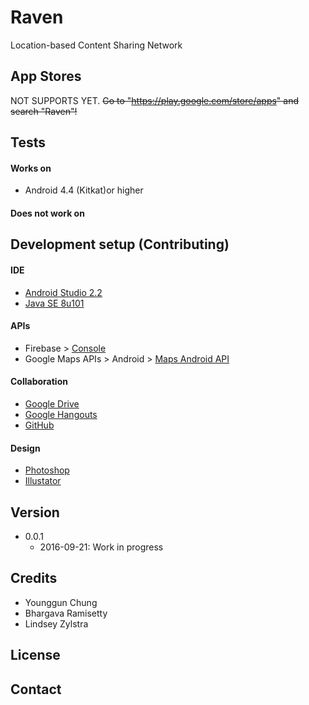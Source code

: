 # Raven

Location-based Content Sharing Network

## App Stores

NOT SUPPORTS YET. ~~Go to "https://play.google.com/store/apps" and search "Raven"!~~ 

## Tests

#### Works on
* Android 4.4 (Kitkat)or higher

#### Does not work on

## Development setup (Contributing)

#### IDE
* [Android Studio 2.2](https://developer.android.com/studio/index.html)
* [Java SE 8u101](http://www.oracle.com/technetwork/java/javase/downloads/index.html)
 
#### APIs
* Firebase > [Console](https://console.firebase.google.com)
* Google Maps APIs > Android > [Maps Android API](https://developers.google.com/maps/documentation/android-api)

#### Collaboration
* [Google Drive](https://drive.google.com)
* [Google Hangouts](https://hangouts.google.com)
* [GitHub](https://github.com/nameisyoung/Raven)

#### Design
* [Photoshop](https://www.adobe.com/products/photoshop.html)
* [Illustator](https://www.adobe.com/products/illustrator.html)

## Version

* 0.0.1
  * 2016-09-21: Work in progress

## Credits

* Younggun Chung
* Bhargava Ramisetty
* Lindsey Zylstra

## License

## Contact
